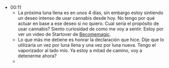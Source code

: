 - 00:11
	- La próxima luna llena es en unos 4 días, sin embargo estoy sintiendo un deseo intenso de usar cannabis desde hoy. No tengo por qué actuar en base a ese deseo si no quiero. Cual sería el propósito de usar cannabis? Siento curiosidad de como me voy a sentir. Estoy por ver un video de Startover de [Becomemagic](https://becomemagic.mystrikingly.com/).
	- Lo que más me detiene es honrar la declaración que hice. Dije que lo utilizaría un vez por luna llena y una vez por luna nueva. Tengo el vaporizador al lado mío. Ya estoy a mitad de camino, voy a detenerme ahora?
	-